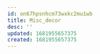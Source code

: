 ```yaml
---
id: on67hpsnhcm73wxkc2mu1wb
title: Misc_decor
desc: ''
updated: 1681955657375
created: 1681955657375
---
```

